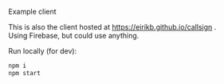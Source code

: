 Example client

This is also the client hosted at https://eirikb.github.io/callsign .  
Using Firebase, but could use anything.

Run locally (for dev):

```bash
npm i
npm start
```
